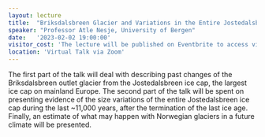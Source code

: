 ```yaml
---
layout: lecture
title:  "Briksdalsbreen Glacier and Variations in the Entire Jostedalsbreen Ice Cap"
speaker: "Professor Atle Nesje, University of Bergen"
date:   '2023-02-02 19:00:00'
visitor_cost: 'The lecture will be published on Eventbrite to access via Zoom'
location: 'Virtual Talk via Zoom'
---
```

The first part of the talk will deal with describing past changes of the Briksdalsbreen outlet glacier from the Jostedalsbreen ice cap, the largest ice cap on mainland Europe. The second part of the talk will be spent on presenting evidence of the size variations of the entire Jostedalsbreen ice cap during the last ~11,000 years, after the termination of the last ice age. Finally, an estimate of what may happen with Norwegian glaciers in a future climate will be presented. 